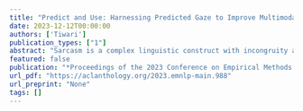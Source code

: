 ```yaml
---
title: "Predict and Use: Harnessing Predicted Gaze to Improve Multimodal Sarcasm Detection"
date: 2023-12-12T00:00:00
authors: ['Tiwari']
publication_types: ["1"]
abstract: "Sarcasm is a complex linguistic construct with incongruity at its very core. Detecting sarcasm depends on the actual content spoken and tonality, facial expressions, the context of an utterance, and personal traits like language proficiency and cognitive capabilities. In this paper, we propose the utilization of synthetic gaze data to improve the task performance for multimodal sarcasm detection in a conversational setting. We enrich an existing multimodal conversational dataset, i.e., MUStARD++ with gaze features. With the help of human participants, we collect gaze features for 20{\%} of data instances, and we investigate various methods for gaze feature prediction for the rest of the dataset. We perform extrinsic and intrinsic evaluations to assess the quality of the predicted gaze features. We observe a performance gain of up to 6.6{\%} points by adding a new modality, i.e., collected gaze features. When both collected and predicted data are used, we observe a performance gain of 2.3{\%} points on the complete dataset. Interestingly, with only predicted gaze features, too, we observe a gain in performance (1.9{\%} points). We retain and use the feature prediction model, which maximally correlates with collected gaze features. Our model trained on combining collected and synthetic gaze data achieves SoTA performance on the MUStARD++ dataset. To the best of our knowledge, ours is the first predict-and-use model for sarcasm detection. We publicly release the code, gaze data, and our best models for further research."
featured: false
publication: "*Proceedings of the 2023 Conference on Empirical Methods in Natural Language Processing*"
url_pdf: "https://aclanthology.org/2023.emnlp-main.988"
url_preprint: "None"
tags: []
---
```

